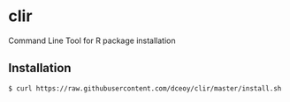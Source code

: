 clir
====

Command Line Tool for R package installation

Installation
------------

```sh
$ curl https://raw.githubusercontent.com/dceoy/clir/master/install.sh | bash
```
